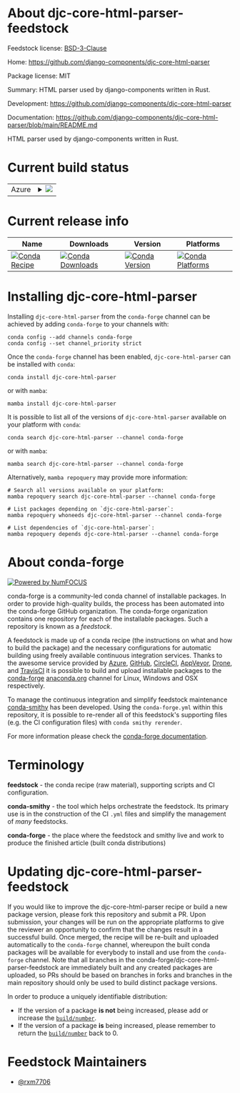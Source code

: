 About djc-core-html-parser-feedstock
====================================

Feedstock license: [BSD-3-Clause](https://github.com/conda-forge/djc-core-html-parser-feedstock/blob/main/LICENSE.txt)

Home: https://github.com/django-components/djc-core-html-parser

Package license: MIT

Summary: HTML parser used by django-components written in Rust.

Development: https://github.com/django-components/djc-core-html-parser

Documentation: https://github.com/django-components/djc-core-html-parser/blob/main/README.md

HTML parser used by django-components written in Rust.

Current build status
====================


<table>
    
  <tr>
    <td>Azure</td>
    <td>
      <details>
        <summary>
          <a href="https://dev.azure.com/conda-forge/feedstock-builds/_build/latest?definitionId=25968&branchName=main">
            <img src="https://dev.azure.com/conda-forge/feedstock-builds/_apis/build/status/djc-core-html-parser-feedstock?branchName=main">
          </a>
        </summary>
        <table>
          <thead><tr><th>Variant</th><th>Status</th></tr></thead>
          <tbody><tr>
              <td>linux_64_python3.10.____cpython</td>
              <td>
                <a href="https://dev.azure.com/conda-forge/feedstock-builds/_build/latest?definitionId=25968&branchName=main">
                  <img src="https://dev.azure.com/conda-forge/feedstock-builds/_apis/build/status/djc-core-html-parser-feedstock?branchName=main&jobName=linux&configuration=linux%20linux_64_python3.10.____cpython" alt="variant">
                </a>
              </td>
            </tr><tr>
              <td>linux_64_python3.11.____cpython</td>
              <td>
                <a href="https://dev.azure.com/conda-forge/feedstock-builds/_build/latest?definitionId=25968&branchName=main">
                  <img src="https://dev.azure.com/conda-forge/feedstock-builds/_apis/build/status/djc-core-html-parser-feedstock?branchName=main&jobName=linux&configuration=linux%20linux_64_python3.11.____cpython" alt="variant">
                </a>
              </td>
            </tr><tr>
              <td>linux_64_python3.12.____cpython</td>
              <td>
                <a href="https://dev.azure.com/conda-forge/feedstock-builds/_build/latest?definitionId=25968&branchName=main">
                  <img src="https://dev.azure.com/conda-forge/feedstock-builds/_apis/build/status/djc-core-html-parser-feedstock?branchName=main&jobName=linux&configuration=linux%20linux_64_python3.12.____cpython" alt="variant">
                </a>
              </td>
            </tr><tr>
              <td>linux_64_python3.13.____cp313</td>
              <td>
                <a href="https://dev.azure.com/conda-forge/feedstock-builds/_build/latest?definitionId=25968&branchName=main">
                  <img src="https://dev.azure.com/conda-forge/feedstock-builds/_apis/build/status/djc-core-html-parser-feedstock?branchName=main&jobName=linux&configuration=linux%20linux_64_python3.13.____cp313" alt="variant">
                </a>
              </td>
            </tr><tr>
              <td>linux_64_python3.9.____cpython</td>
              <td>
                <a href="https://dev.azure.com/conda-forge/feedstock-builds/_build/latest?definitionId=25968&branchName=main">
                  <img src="https://dev.azure.com/conda-forge/feedstock-builds/_apis/build/status/djc-core-html-parser-feedstock?branchName=main&jobName=linux&configuration=linux%20linux_64_python3.9.____cpython" alt="variant">
                </a>
              </td>
            </tr><tr>
              <td>osx_64_python3.10.____cpython</td>
              <td>
                <a href="https://dev.azure.com/conda-forge/feedstock-builds/_build/latest?definitionId=25968&branchName=main">
                  <img src="https://dev.azure.com/conda-forge/feedstock-builds/_apis/build/status/djc-core-html-parser-feedstock?branchName=main&jobName=osx&configuration=osx%20osx_64_python3.10.____cpython" alt="variant">
                </a>
              </td>
            </tr><tr>
              <td>osx_64_python3.11.____cpython</td>
              <td>
                <a href="https://dev.azure.com/conda-forge/feedstock-builds/_build/latest?definitionId=25968&branchName=main">
                  <img src="https://dev.azure.com/conda-forge/feedstock-builds/_apis/build/status/djc-core-html-parser-feedstock?branchName=main&jobName=osx&configuration=osx%20osx_64_python3.11.____cpython" alt="variant">
                </a>
              </td>
            </tr><tr>
              <td>osx_64_python3.12.____cpython</td>
              <td>
                <a href="https://dev.azure.com/conda-forge/feedstock-builds/_build/latest?definitionId=25968&branchName=main">
                  <img src="https://dev.azure.com/conda-forge/feedstock-builds/_apis/build/status/djc-core-html-parser-feedstock?branchName=main&jobName=osx&configuration=osx%20osx_64_python3.12.____cpython" alt="variant">
                </a>
              </td>
            </tr><tr>
              <td>osx_64_python3.13.____cp313</td>
              <td>
                <a href="https://dev.azure.com/conda-forge/feedstock-builds/_build/latest?definitionId=25968&branchName=main">
                  <img src="https://dev.azure.com/conda-forge/feedstock-builds/_apis/build/status/djc-core-html-parser-feedstock?branchName=main&jobName=osx&configuration=osx%20osx_64_python3.13.____cp313" alt="variant">
                </a>
              </td>
            </tr><tr>
              <td>osx_64_python3.9.____cpython</td>
              <td>
                <a href="https://dev.azure.com/conda-forge/feedstock-builds/_build/latest?definitionId=25968&branchName=main">
                  <img src="https://dev.azure.com/conda-forge/feedstock-builds/_apis/build/status/djc-core-html-parser-feedstock?branchName=main&jobName=osx&configuration=osx%20osx_64_python3.9.____cpython" alt="variant">
                </a>
              </td>
            </tr><tr>
              <td>win_64_python3.10.____cpython</td>
              <td>
                <a href="https://dev.azure.com/conda-forge/feedstock-builds/_build/latest?definitionId=25968&branchName=main">
                  <img src="https://dev.azure.com/conda-forge/feedstock-builds/_apis/build/status/djc-core-html-parser-feedstock?branchName=main&jobName=win&configuration=win%20win_64_python3.10.____cpython" alt="variant">
                </a>
              </td>
            </tr><tr>
              <td>win_64_python3.11.____cpython</td>
              <td>
                <a href="https://dev.azure.com/conda-forge/feedstock-builds/_build/latest?definitionId=25968&branchName=main">
                  <img src="https://dev.azure.com/conda-forge/feedstock-builds/_apis/build/status/djc-core-html-parser-feedstock?branchName=main&jobName=win&configuration=win%20win_64_python3.11.____cpython" alt="variant">
                </a>
              </td>
            </tr><tr>
              <td>win_64_python3.12.____cpython</td>
              <td>
                <a href="https://dev.azure.com/conda-forge/feedstock-builds/_build/latest?definitionId=25968&branchName=main">
                  <img src="https://dev.azure.com/conda-forge/feedstock-builds/_apis/build/status/djc-core-html-parser-feedstock?branchName=main&jobName=win&configuration=win%20win_64_python3.12.____cpython" alt="variant">
                </a>
              </td>
            </tr><tr>
              <td>win_64_python3.13.____cp313</td>
              <td>
                <a href="https://dev.azure.com/conda-forge/feedstock-builds/_build/latest?definitionId=25968&branchName=main">
                  <img src="https://dev.azure.com/conda-forge/feedstock-builds/_apis/build/status/djc-core-html-parser-feedstock?branchName=main&jobName=win&configuration=win%20win_64_python3.13.____cp313" alt="variant">
                </a>
              </td>
            </tr><tr>
              <td>win_64_python3.9.____cpython</td>
              <td>
                <a href="https://dev.azure.com/conda-forge/feedstock-builds/_build/latest?definitionId=25968&branchName=main">
                  <img src="https://dev.azure.com/conda-forge/feedstock-builds/_apis/build/status/djc-core-html-parser-feedstock?branchName=main&jobName=win&configuration=win%20win_64_python3.9.____cpython" alt="variant">
                </a>
              </td>
            </tr>
          </tbody>
        </table>
      </details>
    </td>
  </tr>
</table>

Current release info
====================

| Name | Downloads | Version | Platforms |
| --- | --- | --- | --- |
| [![Conda Recipe](https://img.shields.io/badge/recipe-djc--core--html--parser-green.svg)](https://anaconda.org/conda-forge/djc-core-html-parser) | [![Conda Downloads](https://img.shields.io/conda/dn/conda-forge/djc-core-html-parser.svg)](https://anaconda.org/conda-forge/djc-core-html-parser) | [![Conda Version](https://img.shields.io/conda/vn/conda-forge/djc-core-html-parser.svg)](https://anaconda.org/conda-forge/djc-core-html-parser) | [![Conda Platforms](https://img.shields.io/conda/pn/conda-forge/djc-core-html-parser.svg)](https://anaconda.org/conda-forge/djc-core-html-parser) |

Installing djc-core-html-parser
===============================

Installing `djc-core-html-parser` from the `conda-forge` channel can be achieved by adding `conda-forge` to your channels with:

```
conda config --add channels conda-forge
conda config --set channel_priority strict
```

Once the `conda-forge` channel has been enabled, `djc-core-html-parser` can be installed with `conda`:

```
conda install djc-core-html-parser
```

or with `mamba`:

```
mamba install djc-core-html-parser
```

It is possible to list all of the versions of `djc-core-html-parser` available on your platform with `conda`:

```
conda search djc-core-html-parser --channel conda-forge
```

or with `mamba`:

```
mamba search djc-core-html-parser --channel conda-forge
```

Alternatively, `mamba repoquery` may provide more information:

```
# Search all versions available on your platform:
mamba repoquery search djc-core-html-parser --channel conda-forge

# List packages depending on `djc-core-html-parser`:
mamba repoquery whoneeds djc-core-html-parser --channel conda-forge

# List dependencies of `djc-core-html-parser`:
mamba repoquery depends djc-core-html-parser --channel conda-forge
```


About conda-forge
=================

[![Powered by
NumFOCUS](https://img.shields.io/badge/powered%20by-NumFOCUS-orange.svg?style=flat&colorA=E1523D&colorB=007D8A)](https://numfocus.org)

conda-forge is a community-led conda channel of installable packages.
In order to provide high-quality builds, the process has been automated into the
conda-forge GitHub organization. The conda-forge organization contains one repository
for each of the installable packages. Such a repository is known as a *feedstock*.

A feedstock is made up of a conda recipe (the instructions on what and how to build
the package) and the necessary configurations for automatic building using freely
available continuous integration services. Thanks to the awesome service provided by
[Azure](https://azure.microsoft.com/en-us/services/devops/), [GitHub](https://github.com/),
[CircleCI](https://circleci.com/), [AppVeyor](https://www.appveyor.com/),
[Drone](https://cloud.drone.io/welcome), and [TravisCI](https://travis-ci.com/)
it is possible to build and upload installable packages to the
[conda-forge](https://anaconda.org/conda-forge) [anaconda.org](https://anaconda.org/)
channel for Linux, Windows and OSX respectively.

To manage the continuous integration and simplify feedstock maintenance
[conda-smithy](https://github.com/conda-forge/conda-smithy) has been developed.
Using the ``conda-forge.yml`` within this repository, it is possible to re-render all of
this feedstock's supporting files (e.g. the CI configuration files) with ``conda smithy rerender``.

For more information please check the [conda-forge documentation](https://conda-forge.org/docs/).

Terminology
===========

**feedstock** - the conda recipe (raw material), supporting scripts and CI configuration.

**conda-smithy** - the tool which helps orchestrate the feedstock.
                   Its primary use is in the construction of the CI ``.yml`` files
                   and simplify the management of *many* feedstocks.

**conda-forge** - the place where the feedstock and smithy live and work to
                  produce the finished article (built conda distributions)


Updating djc-core-html-parser-feedstock
=======================================

If you would like to improve the djc-core-html-parser recipe or build a new
package version, please fork this repository and submit a PR. Upon submission,
your changes will be run on the appropriate platforms to give the reviewer an
opportunity to confirm that the changes result in a successful build. Once
merged, the recipe will be re-built and uploaded automatically to the
`conda-forge` channel, whereupon the built conda packages will be available for
everybody to install and use from the `conda-forge` channel.
Note that all branches in the conda-forge/djc-core-html-parser-feedstock are
immediately built and any created packages are uploaded, so PRs should be based
on branches in forks and branches in the main repository should only be used to
build distinct package versions.

In order to produce a uniquely identifiable distribution:
 * If the version of a package **is not** being increased, please add or increase
   the [``build/number``](https://docs.conda.io/projects/conda-build/en/latest/resources/define-metadata.html#build-number-and-string).
 * If the version of a package **is** being increased, please remember to return
   the [``build/number``](https://docs.conda.io/projects/conda-build/en/latest/resources/define-metadata.html#build-number-and-string)
   back to 0.

Feedstock Maintainers
=====================

* [@rxm7706](https://github.com/rxm7706/)

